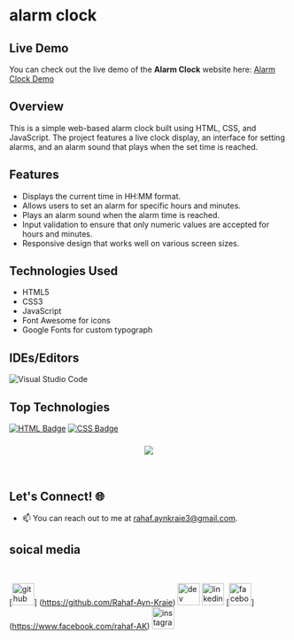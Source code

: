 # alarm clock 

## Live Demo

You can check out the live demo of the **Alarm Clock** website here: 
[Alarm Clock Demo](https://rahaf-ayn-kraie.github.io/alarm-clock/)

## Overview
This is a simple web-based alarm clock built using HTML, CSS, and JavaScript. The project features a live clock display, 
an interface for setting alarms, and an alarm sound that plays when the set time is reached.

## Features
- Displays the current time in HH:MM format.
- Allows users to set an alarm for specific hours and minutes.
- Plays an alarm sound when the alarm time is reached.
- Input validation to ensure that only numeric values are accepted for hours and minutes.
- Responsive design that works well on various screen sizes.

## Technologies Used
- HTML5
- CSS3
- JavaScript
- Font Awesome for icons
- Google Fonts for custom typograph

## IDEs/Editors

![Visual Studio Code](https://img.shields.io/badge/Visual%20Studio%20Code-0078d7.svg?style=for-the-badge&logo=visual-studio-code&logoColor=white)
## Top Technologies


[![HTML Badge](https://img.shields.io/badge/-HTML-E34F26?style=for-the-badge&labelColor=black&logo=html5&logoColor=E34F26)](#)
[![CSS Badge](https://img.shields.io/badge/-CSS-1572B6?style=for-the-badge&labelColor=black&logo=css3&logoColor=1572B6)](#)

<h3 align="center">
    <img src="https://readme-typing-svg.herokuapp.com/?
font=Righteous&size=25&center=true&vCenter=true&width=500&height=70&duration=4000&lines=Thanks+for+visiting!+✌️;+Shoot+me+a+
message+on+email!;Rahaf+:)">
</h3>

<br/>

## Let's Connect! 🌐

- 📫 You can reach out to me at [rahaf.aynkraie3@gmail.com](mailto:rahaf.aynkraie3@gmail.com).
## soical media 


<br>

[<img src='https://cdn.jsdelivr.net/npm/simple-icons@3.0.1/icons/github.svg' alt='github' height='40'>]
(https://github.com/Rahaf-Ayn-Kraie)  [<img src='https://cdn.jsdelivr.net/npm/simple-icons@3.0.1/icons/dev-dot-to.svg'
alt='dev' height='40'>](https://dev.to/rahaf.AK)  [<img src='https://cdn.jsdelivr.net/npm/simple-
icons@3.0.1/icons/linkedin.svg' alt='linkedin' height='40'>](https://www.linkedin.com/in/rahaf-AK/)
[<img src='https://cdn.jsdelivr.net/npm/simple-icons@3.0.1/icons/facebook.svg' alt='facebook' height='40'>]
(https://www.facebook.com/rahaf-AK) [<img src='https://cdn.jsdelivr.net/npm/simple-icons@3.0.1/icons/instagram.svg'
alt='instagram' height='40'>](https://www.instagram.com/rahaf-ak/)

